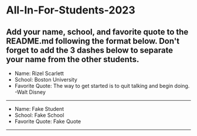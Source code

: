# All-In-For-Students-2023
## Add your name, school, and favorite quote to the README.md following the format below. Don't forget to add the 3 dashes below to separate your name from the other students.
- Name: Rizel Scarlett
- School: Boston University
- Favorite Quote: The way to get started is to quit talking and begin doing. -Walt Disney
---
- Name: Fake Student
- School: Fake School
- Favorite Quote: Fake Quote
---
